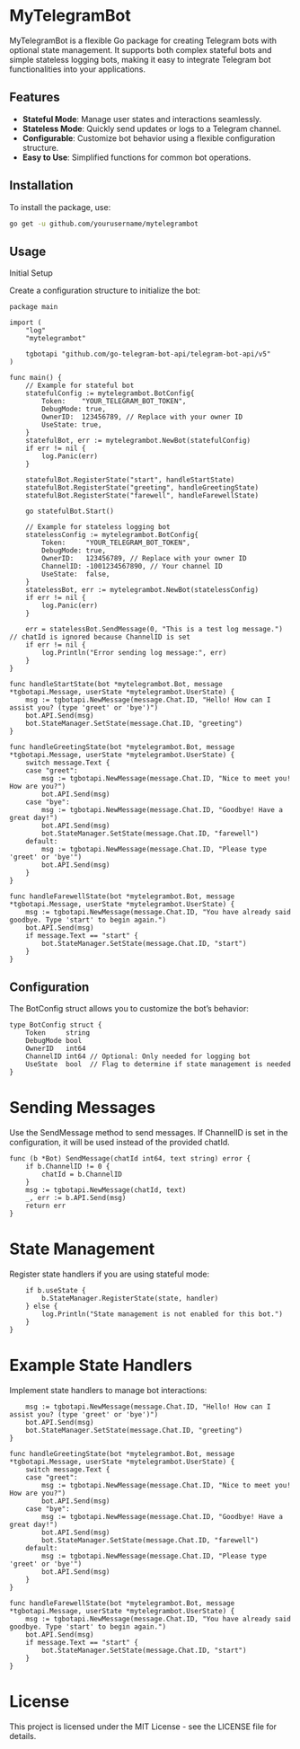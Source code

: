 # MyTelegramBot

MyTelegramBot is a flexible Go package for creating Telegram bots with optional state management. It supports both complex stateful bots and simple stateless logging bots, making it easy to integrate Telegram bot functionalities into your applications.

## Features

- **Stateful Mode**: Manage user states and interactions seamlessly.
- **Stateless Mode**: Quickly send updates or logs to a Telegram channel.
- **Configurable**: Customize bot behavior using a flexible configuration structure.
- **Easy to Use**: Simplified functions for common bot operations.

## Installation

To install the package, use:

```sh
go get -u github.com/yourusername/mytelegrambot
```

## Usage

Initial Setup

Create a configuration structure to initialize the bot:
```
package main

import (
    "log"
    "mytelegrambot"

    tgbotapi "github.com/go-telegram-bot-api/telegram-bot-api/v5"
)

func main() {
    // Example for stateful bot
    statefulConfig := mytelegrambot.BotConfig{
        Token:    "YOUR_TELEGRAM_BOT_TOKEN",
        DebugMode: true,
        OwnerID:  123456789, // Replace with your owner ID
        UseState: true,
    }
    statefulBot, err := mytelegrambot.NewBot(statefulConfig)
    if err != nil {
        log.Panic(err)
    }

    statefulBot.RegisterState("start", handleStartState)
    statefulBot.RegisterState("greeting", handleGreetingState)
    statefulBot.RegisterState("farewell", handleFarewellState)

    go statefulBot.Start()

    // Example for stateless logging bot
    statelessConfig := mytelegrambot.BotConfig{
        Token:     "YOUR_TELEGRAM_BOT_TOKEN",
        DebugMode: true,
        OwnerID:   123456789, // Replace with your owner ID
        ChannelID: -1001234567890, // Your channel ID
        UseState:  false,
    }
    statelessBot, err := mytelegrambot.NewBot(statelessConfig)
    if err != nil {
        log.Panic(err)
    }

    err = statelessBot.SendMessage(0, "This is a test log message.") // chatId is ignored because ChannelID is set
    if err != nil {
        log.Println("Error sending log message:", err)
    }
}

func handleStartState(bot *mytelegrambot.Bot, message *tgbotapi.Message, userState *mytelegrambot.UserState) {
    msg := tgbotapi.NewMessage(message.Chat.ID, "Hello! How can I assist you? (type 'greet' or 'bye')")
    bot.API.Send(msg)
    bot.StateManager.SetState(message.Chat.ID, "greeting")
}

func handleGreetingState(bot *mytelegrambot.Bot, message *tgbotapi.Message, userState *mytelegrambot.UserState) {
    switch message.Text {
    case "greet":
        msg := tgbotapi.NewMessage(message.Chat.ID, "Nice to meet you! How are you?")
        bot.API.Send(msg)
    case "bye":
        msg := tgbotapi.NewMessage(message.Chat.ID, "Goodbye! Have a great day!")
        bot.API.Send(msg)
        bot.StateManager.SetState(message.Chat.ID, "farewell")
    default:
        msg := tgbotapi.NewMessage(message.Chat.ID, "Please type 'greet' or 'bye'")
        bot.API.Send(msg)
    }
}

func handleFarewellState(bot *mytelegrambot.Bot, message *tgbotapi.Message, userState *mytelegrambot.UserState) {
    msg := tgbotapi.NewMessage(message.Chat.ID, "You have already said goodbye. Type 'start' to begin again.")
    bot.API.Send(msg)
    if message.Text == "start" {
        bot.StateManager.SetState(message.Chat.ID, "start")
    }
}
```

## Configuration

The BotConfig struct allows you to customize the bot’s behavior:

```
type BotConfig struct {
    Token     string
    DebugMode bool
    OwnerID   int64
    ChannelID int64 // Optional: Only needed for logging bot
    UseState  bool  // Flag to determine if state management is needed
}
```

# Sending Messages

Use the SendMessage method to send messages. If ChannelID is set in the configuration, it will be used instead of the provided chatId.

```
func (b *Bot) SendMessage(chatId int64, text string) error {
    if b.ChannelID != 0 {
        chatId = b.ChannelID
    }
    msg := tgbotapi.NewMessage(chatId, text)
    _, err := b.API.Send(msg)
    return err
}
```

# State Management

Register state handlers if you are using stateful mode:

```func (b *Bot) RegisterState(state string, handler StateHandler) {
    if b.useState {
        b.StateManager.RegisterState(state, handler)
    } else {
        log.Println("State management is not enabled for this bot.")
    }
}
```

# Example State Handlers

Implement state handlers to manage bot interactions:

```func handleStartState(bot *mytelegrambot.Bot, message *tgbotapi.Message, userState *mytelegrambot.UserState) {
    msg := tgbotapi.NewMessage(message.Chat.ID, "Hello! How can I assist you? (type 'greet' or 'bye')")
    bot.API.Send(msg)
    bot.StateManager.SetState(message.Chat.ID, "greeting")
}

func handleGreetingState(bot *mytelegrambot.Bot, message *tgbotapi.Message, userState *mytelegrambot.UserState) {
    switch message.Text {
    case "greet":
        msg := tgbotapi.NewMessage(message.Chat.ID, "Nice to meet you! How are you?")
        bot.API.Send(msg)
    case "bye":
        msg := tgbotapi.NewMessage(message.Chat.ID, "Goodbye! Have a great day!")
        bot.API.Send(msg)
        bot.StateManager.SetState(message.Chat.ID, "farewell")
    default:
        msg := tgbotapi.NewMessage(message.Chat.ID, "Please type 'greet' or 'bye'")
        bot.API.Send(msg)
    }
}

func handleFarewellState(bot *mytelegrambot.Bot, message *tgbotapi.Message, userState *mytelegrambot.UserState) {
    msg := tgbotapi.NewMessage(message.Chat.ID, "You have already said goodbye. Type 'start' to begin again.")
    bot.API.Send(msg)
    if message.Text == "start" {
        bot.StateManager.SetState(message.Chat.ID, "start")
    }
}
```

# License

This project is licensed under the MIT License - see the LICENSE file for details.
